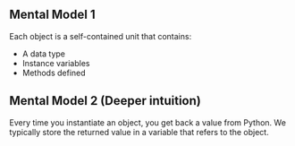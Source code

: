 
## Mental Model 1
Each object is a self-contained unit that contains:
- A data type
- Instance variables
- Methods defined


## Mental Model 2 (Deeper intuition)
Every time you instantiate an object, you get back a value from Python. We typically store the returned value in a variable that refers to the object.